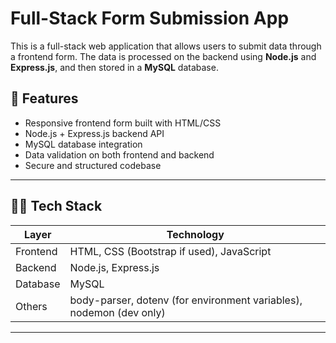 # Full-Stack Form Submission App

This is a full-stack web application that allows users to submit data through a frontend form. The data is processed on the backend using **Node.js** and **Express.js**, and then stored in a **MySQL** database.

## 📌 Features

- Responsive frontend form built with HTML/CSS
- Node.js + Express.js backend API
- MySQL database integration
- Data validation on both frontend and backend
- Secure and structured codebase

---

## 🧑‍💻 Tech Stack

| Layer       | Technology        |
|-------------|-------------------|
| Frontend    | HTML, CSS (Bootstrap if used), JavaScript |
| Backend     | Node.js, Express.js |
| Database    | MySQL |
| Others      | body-parser, dotenv (for environment variables), nodemon (dev only) |

---


